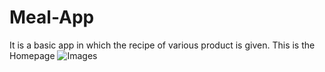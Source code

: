 # Meal-App
It is a basic app in which the recipe of various product is given.
This is the Homepage ![Images](../Images/Homepage.png)
